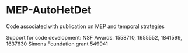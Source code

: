 # MEP-AutoHetDet
Code associated with publication on MEP and temporal strategies

Support for code development:
NSF Awards: 1558710, 1655552, 1841599, 1637630
Simons Foundation grant 549941
